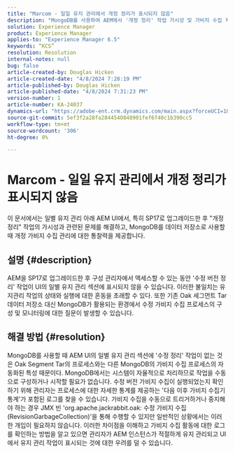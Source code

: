 ```yaml
---
title: "Marcom - 일일 유지 관리에서 개정 정리가 표시되지 않음"
description: "MongoDB를 사용하여 AEM에서 '개정 정리' 작업 가시성 및 가비지 수집 처리"
solution: Experience Manager
product: Experience Manager
applies-to: "Experience Manager 6.5"
keywords: “KCS”
resolution: Resolution
internal-notes: null
bug: false
article-created-by: Douglas Hicken
article-created-date: "4/8/2024 7:28:19 PM"
article-published-by: Douglas Hicken
article-published-date: "4/8/2024 7:31:23 PM"
version-number: 1
article-number: KA-24037
dynamics-url: "https://adobe-ent.crm.dynamics.com/main.aspx?forceUCI=1&pagetype=entityrecord&etn=knowledgearticle&id=1f8cd022-def5-ee11-a1fe-6045bd0065b6"
source-git-commit: 5ef3f2a28fa2844540848901fef6f40c1b390cc5
workflow-type: tm+mt
source-wordcount: '306'
ht-degree: 0%

---
```


# Marcom - 일일 유지 관리에서 개정 정리가 표시되지 않음


이 문서에서는 일별 유지 관리 아래 AEM UI에서, 특히 SP17로 업그레이드한 후 &quot;개정 정리&quot; 작업의 가시성과 관련된 문제를 해결하고, MongoDB를 데이터 저장소로 사용할 때 개정 가비지 수집 관리에 대한 통찰력을 제공합니다.

## 설명 {#description}


AEM을 SP17로 업그레이드한 후 구성 관리자에서 액세스할 수 있는 동안 &#39;수정 버전 정리&#39; 작업이 UI의 일별 유지 관리 섹션에 표시되지 않을 수 있습니다. 이러한 불일치는 유지관리 작업의 상태와 실행에 대한 혼동을 초래할 수 있다. 또한 기존 Oak 세그먼트 Tar 데이터 저장소 대신 MongoDB가 활용되는 환경에서 수정 가비지 수집 프로세스의 구성 및 모니터링에 대한 질문이 발생할 수 있습니다.


## 해결 방법 {#resolution}


MongoDB를 사용할 때 AEM UI의 일별 유지 관리 섹션에 &#39;수정 정리&#39; 작업이 없는 것은 Oak Segment Tar의 프로세스와는 다른 MongoDB의 가비지 수집 프로세스의 자동화된 특성 때문이다. MongoDB에서는 시스템이 자율적으로 처리하므로 작업을 수동으로 구성하거나 시작할 필요가 없습니다. 수정 버전 가비지 수집이 실행되었는지 확인하기 위해 관리자는 프로세스에 대한 자세한 통계를 제공하는 &#39;다음 이후 가비지 수집기 통계&#39;가 포함된 로그를 찾을 수 있습니다. 가비지 수집을 수동으로 트리거하거나 중지해야 하는 경우 JMX 빈 &#39;org.apache.jackrabbit.oak: 수정 가비지 수집(RevisionGarbageCollection)&#39;을 통해 수행할 수 있지만 일반적인 상황에서는 이러한 개입이 필요하지 않습니다. 이러한 차이점을 이해하고 가비지 수집 활동에 대한 로그를 확인하는 방법을 알고 있으면 관리자가 AEM 인스턴스가 적절하게 유지 관리되고 UI에서 유지 관리 작업이 표시되는 것에 대한 우려를 덜 수 있습니다.
